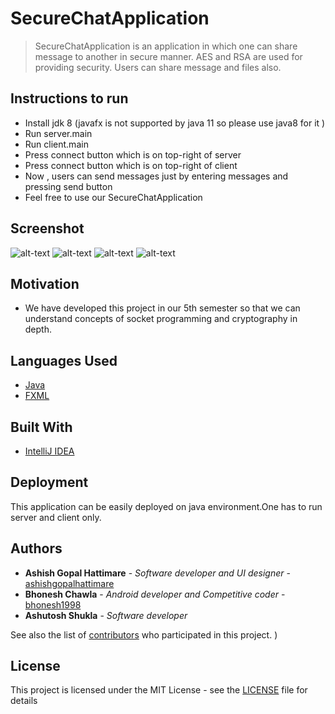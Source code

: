# SecureChatApplication

>  SecureChatApplication is an application in which one can share message to another in secure manner.
>  AES and RSA are used for providing security.
>  Users can share message and files also.
>  

## Instructions to run
* Install jdk 8 (javafx is not supported by java 11 so please use java8 for it )
* Run server.main
* Run client.main
* Press connect button which is on top-right of server
* Press connect button which is on top-right of client
* Now , users can send messages just by entering messages and pressing send button 
* Feel free to use our SecureChatApplication

## Screenshot
![alt-text](https://github.com/bhonesh1998/SecureChatApplication/blob/master/Screenshot%20from%202018-11-01%2023-54-49.png)
![alt-text](https://github.com/bhonesh1998/SecureChatApplication/blob/master/Screenshot%20from%202018-11-02%2000-02-54.png)
![alt-text](https://github.com/bhonesh1998/SecureChatApplication/blob/master/Screenshot%20from%202018-11-02%2000-03-06.png)
![alt-text](https://github.com/bhonesh1998/SecureChatApplication/blob/master/Screenshot%20from%202018-11-02%2000-06-28.png)

## Motivation
* We have developed this project in our 5th semester so that we can understand concepts of socket programming and cryptography in depth. 

## Languages Used
* [Java](https://www.java.com/)
* [FXML](https://docs.oracle.com/javase/8/javafx/api/javafx/fxml/doc-files/introduction_to_fxml.html)

## Built With
* [IntelliJ IDEA](https://www.jetbrains.com/idea/)


## Deployment

This application can be easily deployed on java environment.One has to run server and client only.

## Authors
* **Ashish Gopal Hattimare** - *Software developer and UI designer* - [ashishgopalhattimare](https://github.com/ashishgopalhattimare)
* **Bhonesh Chawla** - *Android developer and Competitive coder* - [bhonesh1998](https://github.com/bhonesh1998)
* **Ashutosh Shukla** - *Software developer*

See also the list of [contributors](https://github.com/bhonesh1998/SecureChatApplication/graphs/contributors) who participated in this project.
)
## License

This project is licensed under the MIT License - see the [LICENSE](LICENSE) file for details
